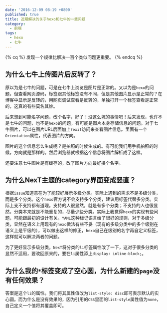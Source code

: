 ```yaml
---
date: '2016-12-09 08:19 +0800'
published: true
title: 近期解决的关于hexo和七牛的一些问题
category:
  - 前端
tags:
  - hexo
  - 七牛
---
```

{% cq %} 发现一个规律比解决一百个类似问题更重要。 {% endcq %}

## 为什么七牛上传图片后反转了？

原以为是七牛的问题，可是在七牛上浏览是图片是正常的。又以为是`hexo`的问题，但查看网页源码，标签跟其他标签没有不同，但是其他图片显示是正常的？在博客中显示是反转的，用网页调试查看是反转的，单独打开一个标签查看是正常的，这真的有些莫名其妙。

后来想到可能名字问题，改个名字，好了！没这么坑的事情吧！后来发现，也许不是七牛的问题，也不是`hexo`的问题，有可能是图片本身存储信息的问题。对于七牛图片，可以在图片URL后面加上`?exif`访问来查看图片信息。里面有一个`Orientation`属性，代表图片的方向。

图片的这个信息怎么生成呢？是拍照的时候生成的。有可能我们用手机拍照的时候，方向就是那样的。然后浏览器就根据这个信息将图片解析成了这样。

还要注意七牛图片是有缓存的，改了图片方向最好换个名字。

## 为什么NexT主题的category界面变成竖直？

根据`issue`知道意在为了能较好展示多级分类。实际上遇到的需求不是多级分类，而是多个分类。这个`hexo`官方说不会支持多个分类，建议用标签代替多分类。实际上支不支持都有道理。支持的人很显然，就是有多个分类；不支持的人也很显然，分类本来就是不能重复的，尽量少些分类。实际上我觉得`hexo`的实现有些问题，可能跟最初的设计有关。`YAML`这种标记语言给了很好的规则，对于多级分类，显然在语义上用现有的`hexo`做法有些不妥（现有的多级分类中的多个级别在语义上是平级的），可以做出这样的修正，`hexo`自己在级别的名字再自定义标签，这样就可以解决两者的问题。

为了更好显示多级分类，`NexT`将分类的`li`标签属性改了一下，这对于很多分类的显然不适用，要改回原来的，要在`li`属性添上`display: inline-block;`。

## 为什么我的`*`标签变成了空心圆，为什么新建的`page`没有任何效果？

答案是这个`li`的属性。我们将其属性值改为`list-style: disc`即可表示默认的实心圆。而为什么是没有效果的，因为引用的`CSS`里面的`list-style`属性值为`none`，自己定义一个值将其覆盖即可。

